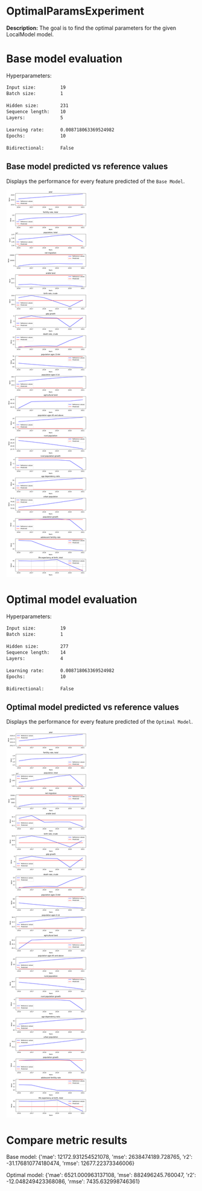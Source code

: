 
# OptimalParamsExperiment

**Description:** The goal is to find the optimal parameters for the given LocalModel model.

# Base model evaluation
Hyperparameters:
```
Input size:         19
Batch size:         1

Hidden size:        231
Sequence length:    10
Layers:             5

Learning rate:      0.008718063369524982
Epochs:             10

Bidirectional:      False
```
## Base model predicted vs reference values
Displays the performance for every feature predicted of the `Base Model`.

![Base model predicted vs reference values](./plots/base_model_eval.png)

# Optimal model evaluation
Hyperparameters:
```
Input size:         19
Batch size:         1

Hidden size:        277
Sequence length:    14
Layers:             4

Learning rate:      0.008718063369524982
Epochs:             10

Bidirectional:      False
```
## Optimal model predicted vs reference values
Displays the performance for every feature predicted of the `Optimal Model`.

![Optimal model predicted vs reference values](./plots/optimal_model_eval.png)

# Compare metric results

Base model:
{'mae': 12172.931254521078,
 'mse': 2638474189.728765,
 'r2': -31.176810774180474,
 'rmse': 12677.22373346006}

Optimal model:
{'mae': 6521.000963137108,
 'mse': 882496245.760047,
 'r2': -12.048249423368086,
 'rmse': 7435.632998746361}
